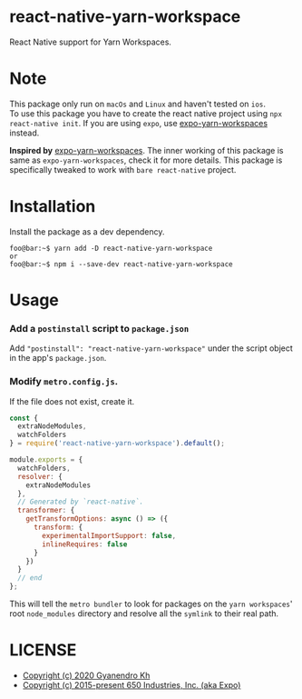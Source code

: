 # react-native-yarn-workspace

React Native support for Yarn Workspaces.

# Note

This package only run on `macOs` and `Linux` and haven't tested on `ios`.  
To use this package you have to create the react native project using `npx react-native init`. If you are using `expo`, use [expo-yarn-workspaces](https://github.com/expo/expo/tree/master/packages/expo-yarn-workspaces) instead.

**Inspired by** [expo-yarn-workspaces](https://github.com/expo/expo/tree/master/packages/expo-yarn-workspaces). The inner working of this package is same as `expo-yarn-workspaces`, check it for more details. This package is specifically tweaked to work with `bare react-native` project.

# Installation

Install the package as a dev dependency.

```console
foo@bar:~$ yarn add -D react-native-yarn-workspace
or
foo@bar:~$ npm i --save-dev react-native-yarn-workspace
```

# Usage

### Add a `postinstall` script to `package.json`

Add `"postinstall": "react-native-yarn-workspace"` under the script object in the app's `package.json`.

### Modify `metro.config.js`.

If the file does not exist, create it.

```js
const {
  extraNodeModules,
  watchFolders
} = require('react-native-yarn-workspace').default();

module.exports = {
  watchFolders,
  resolver: {
    extraNodeModules
  },
  // Generated by `react-native`.
  transformer: {
    getTransformOptions: async () => ({
      transform: {
        experimentalImportSupport: false,
        inlineRequires: false
      }
    })
  }
  // end
};
```

This will tell the `metro bundler` to look for packages on the `yarn workspaces`' root `node_modules` directory and resolve all the `symlink` to their real path.

# LICENSE

- [Copyright (c) 2020 Gyanendro Kh](https://github.com/GyanendroKh/react-native-yarn-workspace/blob/master/LICENSE)
- [Copyright (c) 2015-present 650 Industries, Inc. (aka Expo)](https://github.com/expo/expo/blob/master/LICENSE)
